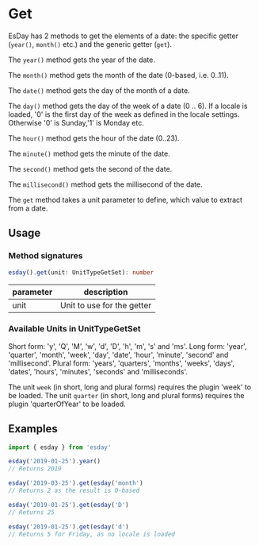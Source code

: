 # Get

EsDay has 2 methods to get the elements of a date: the specific getter (`year()`, `month()` etc.) and the generic getter (`get`).

The `year()` method gets the year of the date.

The `month()` method gets the month of the date (0-based, i.e. 0..11).

The `date()` method gets the day of the month of a date.

The `day()` method gets the day of the week of a date (0 .. 6). If a locale is loaded, '0' is the first day of the week as defined in the locale settings. Otherwise '0' is Sunday,'1' is Monday etc.

The `hour()` method gets the hour of the date (0..23).

The `minute()` method gets the minute of the date.

The `second()` method gets the second of the date.

The `millisecond()` method gets the millisecond of the date.

The `get` method takes a unit parameter to define, which value to extract from a date.

## Usage

### Method signatures
```typescript
esday().get(unit: UnitTypeGetSet): number
```

| parameter | description                |
| --------- | -------------------------- |
| unit      | Unit to use for the getter |

### Available Units in UnitTypeGetSet

Short form: 'y', 'Q', 'M', 'w', 'd', 'D', 'h', 'm', 's' and 'ms'.
Long form: 'year', 'quarter', 'month', 'week', 'day', 'date', 'hour', 'minute', 'second' and 'millisecond'.
Plural form: 'years', 'quarters', 'months', 'weeks', 'days', 'dates', 'hours', 'minutes', 'seconds' and 'milliseconds'.

The unit `week` (in short, long and plural forms) requires the plugin 'week' to be loaded.
The unit `quarter` (in short, long and plural forms) requires the plugin 'quarterOfYear' to be loaded.

## Examples
```typescript
import { esday } from 'esday'

esday('2019-01-25').year()
// Returns 2019

esday('2019-03-25').get(esday('month')
// Returns 2 as the result is 0-based

esday('2019-01-25').get(esday('D')
// Returns 25

esday('2019-01-25').get(esday('d')
// Returns 5 for Friday, as no locale is loaded
```
